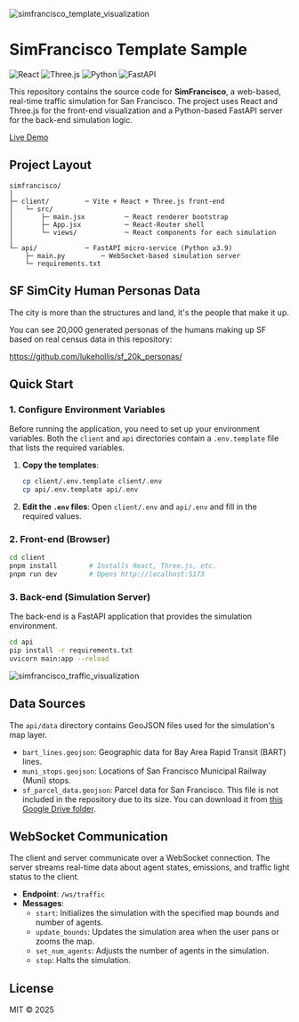 
![simfrancisco_template_visualization](https://github.com/user-attachments/assets/8f470634-12d3-4ac0-a0c8-da7b64e6ffe7)

# SimFrancisco Template Sample

![React](https://img.shields.io/badge/React-18+-61dafb?style=flat&logo=react)
![Three.js](https://img.shields.io/badge/Three.js-r150+-000000?style=flat&logo=three.js)
![Python](https://img.shields.io/badge/Python-3.9+-3776ab?style=flat&logo=python)
![FastAPI](https://img.shields.io/badge/FastAPI-latest-009688?style=flat&logo=fastapi)

This repository contains the source code for **SimFrancisco**, a web-based, real-time traffic simulation for San Francisco. The project uses React and Three.js for the front-end visualization and a Python-based FastAPI server for the back-end simulation logic.

[Live Demo](https://lukehollis.github.io/simfrancisco_hack_template/)

## Project Layout

```
simfrancisco/
│
├─ client/         ─ Vite + React + Three.js front-end
│   └─ src/
│       ├─ main.jsx          ─ React renderer bootstrap
│       ├─ App.jsx           ─ React-Router shell
│       └─ views/            ─ React components for each simulation
│
└─ api/            ─ FastAPI micro-service (Python ≥3.9)
    ├─ main.py         ─ WebSocket-based simulation server
    └─ requirements.txt
```

## SF SimCity Human Personas Data

The city is more than the structures and land, it's the people that make it up. 

You can see 20,000 generated personas of the humans making up SF based on real census data in this repository:

https://github.com/lukehollis/sf_20k_personas/


## Quick Start

### 1. Configure Environment Variables

Before running the application, you need to set up your environment variables. Both the `client` and `api` directories contain a `.env.template` file that lists the required variables.

1.  **Copy the templates**:
    ```bash
    cp client/.env.template client/.env
    cp api/.env.template api/.env
    ```

2.  **Edit the `.env` files**:
    Open `client/.env` and `api/.env` and fill in the required values.

### 2. Front-end (Browser)

```bash
cd client
pnpm install        # Installs React, Three.js, etc.
pnpm run dev        # Opens http://localhost:5173
```

### 3. Back-end (Simulation Server)

The back-end is a FastAPI application that provides the simulation environment.

```bash
cd api
pip install -r requirements.txt
uvicorn main:app --reload
```


![simfrancisco_traffic_visualization](https://github.com/user-attachments/assets/9177044b-8888-4380-bae7-a6366cd3d0fa)

## Data Sources

The `api/data` directory contains GeoJSON files used for the simulation's map layer.

- `bart_lines.geojson`: Geographic data for Bay Area Rapid Transit (BART) lines.
- `muni_stops.geojson`: Locations of San Francisco Municipal Railway (Muni) stops.
- `sf_parcel_data.geojson`: Parcel data for San Francisco. This file is not included in the repository due to its size. You can download it from [this Google Drive folder](https://drive.google.com/drive/u/0/folders/1KzdQlpj4AHTmDZOhVkzYSKFqbJgalyG7).


## WebSocket Communication

The client and server communicate over a WebSocket connection. The server streams real-time data about agent states, emissions, and traffic light status to the client.

- **Endpoint**: `/ws/traffic`
- **Messages**:
  - `start`: Initializes the simulation with the specified map bounds and number of agents.
  - `update_bounds`: Updates the simulation area when the user pans or zooms the map.
  - `set_num_agents`: Adjusts the number of agents in the simulation.
  - `stop`: Halts the simulation.

## License

MIT © 2025
